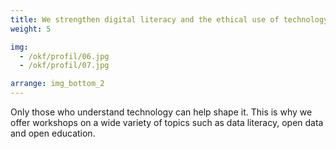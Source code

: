 ```yaml
---
title: We strengthen digital literacy and the ethical use of technology
weight: 5

img:
  - /okf/profil/06.jpg
  - /okf/profil/07.jpg

arrange: img_bottom_2
---
```


Only those who understand technology can help shape it. This is why we offer workshops on a wide variety of topics such as data literacy, open data and open education.